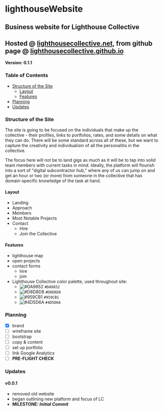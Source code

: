 # lighthouseWebsite
## Business website for Lighthouse Collective
## Hosted @ [lighthousecollective.net](https://lighthousecollective.net), from github page @ [lighthousecollective.github.io](https://lighthousecollective.github.io)

**Version: 0.1.1**

### Table of Contents
* [Structure of the Site](#structure-of-the-site)
    * [Layout](#layout)
    * [Features](#features)
* [Planning](#planning)
* [Updates](#updates)


### Structure of the Site
The site is going to be focused on the individuals that make up the collective - their profiles, links to portfolios, rates, and some details on what they can do. There will be some standard across all of these, but we want to capture the creativity and individualism of all the personalitis in the collective.

The focus here will not be to land gigs as much as it will be to tap into solid team members with current tasks in mind. Ideally, the platform will flourish into a sort of "digital subcontractor hub," where any of us can jump on and get an hour or two (or more) from someone in the collective that has domain-specific knowledge of the task at hand.

#### Layout
* Landing
* Approach
* Members
* Most Notable Projects
* Contact
  - Hire
  - Join the Collective

#### Features
* lighthouse map
* open projects
* contact forms
  - hire
  - join
* Lighthouse Collective color palette, used throughout site:
	- ![#DA9852](https://placehold.it/15/DA9852/000000?text=+) `#DA9852`
  - ![#D8D8D8](https://placehold.it/15/D8D8D8/000000?text=+) `#D8D8D8`
  - ![#959CB1](https://placehold.it/15/959CB1/000000?text=+) `#959CB1`
  - ![#4D5D6A](https://placehold.it/15/4D5D6A/000000?text=+) `#4D5D6A`

### Planning
- [x] brand
- [ ] wireframe site
- [ ] bootstrap
- [ ] copy & content
- [ ] set up portfolio
- [ ] link Google Analytics
- [ ] **PRE-FLIGHT CHECK**

### Updates
#### v0.0.1
* removed old website
* began outlining new platform and focus of LC
* **MILESTONE: *Initial Commit***
